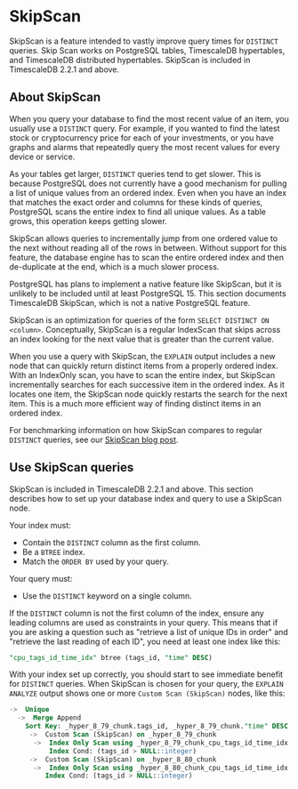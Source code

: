 # SkipScan
SkipScan is a feature intended to vastly improve query times for `DISTINCT`
queries. Skip Scan works on PostgreSQL tables, TimescaleDB hypertables, and
TimescaleDB distributed hypertables. SkipScan is included in TimescaleDB 2.2.1
and above.

## About SkipScan
When you query your database to find the most recent value of an item, you
usually use a `DISTINCT` query. For example, if you wanted to find the latest
stock or cryptocurrency price for each of your investments, or you have graphs
and alarms that repeatedly query the most recent values for every device or
service.

As your tables get larger, `DISTINCT` queries tend to get slower. This is
because PostgreSQL does not currently have a good mechanism for pulling a list
of unique values from an ordered index. Even when you have an index that matches
the exact order and columns for these kinds of queries, PostgreSQL scans the
entire index to find all unique values. As a table grows, this operation keeps
getting slower.

SkipScan allows queries to incrementally jump from one ordered value to the next
without reading all of the rows in between. Without support for this feature,
the database engine has to scan the entire ordered index and then de-duplicate
at the end, which is a much slower process.

<highlight type="note">
PostgreSQL has plans to implement a native feature like SkipScan, but it is
unlikely to be included until at least PostgreSQL&nbsp;15. This section
documents TimescaleDB SkipScan, which is not a native PostgreSQL feature.
</highlight>

SkipScan is an optimization for queries of the form `SELECT DISTINCT ON
<column>`. Conceptually, SkipScan is a regular IndexScan that skips across an
index looking for the next value that is greater than the current value.

When you use a query with SkipScan, the `EXPLAIN` output includes a new node
that can quickly return distinct items from a properly ordered index. With an
IndexOnly scan, you have to scan the entire index, but SkipScan incrementally
searches for each successive item in the ordered index. As it locates one item,
the SkipScan node quickly restarts the search for the next item. This is a much
more efficient way of finding distinct items in an ordered index.

For benchmarking information on how SkipScan compares to regular `DISTINCT`
queries, see our [SkipScan blog post][blog-skipscan].

## Use SkipScan queries
SkipScan is included in TimescaleDB 2.2.1 and above. This section describes how
to set up your database index and query to use a SkipScan node.

Your index must:
* Contain the `DISTINCT` column as the first column.
* Be a `BTREE` index.
* Match the `ORDER BY` used by your query.

Your query must:
* Use the `DISTINCT` keyword on a single column.

If the `DISTINCT` column is not the first column of the index, ensure any
leading columns are used as constraints in your query. This means that if you
are asking a question such as "retrieve a list of unique IDs in order" and
"retrieve the last reading of each ID", you need at least one index like this:
```sql
"cpu_tags_id_time_idx" btree (tags_id, "time" DESC)
```

With your index set up correctly, you should start to see immediate benefit for `DISTINCT` queries. When SkipScan is chosen for your query, the `EXPLAIN ANALYZE` output shows one or more `Custom Scan (SkipScan)` nodes, like this:

```sql
->  Unique
  ->  Merge Append
    Sort Key: _hyper_8_79_chunk.tags_id, _hyper_8_79_chunk."time" DESC
     ->  Custom Scan (SkipScan) on _hyper_8_79_chunk
      ->  Index Only Scan using _hyper_8_79_chunk_cpu_tags_id_time_idx on _hyper_8_79_chunk
          Index Cond: (tags_id > NULL::integer)
     ->  Custom Scan (SkipScan) on _hyper_8_80_chunk
      ->  Index Only Scan using _hyper_8_80_chunk_cpu_tags_id_time_idx on _hyper_8_80_chunk
         Index Cond: (tags_id > NULL::integer)
```
    

[blog-skipscan]: https://www.timescale.com/blog/how-we-made-distinct-queries-up-to-8000x-faster-on-postgresql/
